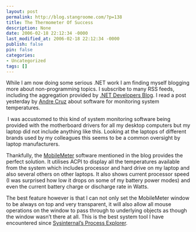 ```yaml
---
layout: post
permalink: http://blog.stangroome.com/?p=138
title: The Thermometer Of Success
description: None
date: 2006-02-18 22:12:34 -0000
last_modified_at: 2006-02-18 22:12:34 -0000
publish: false
pin: false
categories:
- Uncategorized
tags: []
---
```

While I am now doing some serious .NET work I am finding myself blogging more about non-programming topics. I subscribe to many RSS feeds, including the aggregation provided by [.NET Developers Blog](http://www.enderminh.com/netdev/). I read a post yesterday by [Andre Cruz](http://community.devpinoy.org/blogs/cruizer/archive/2006/02/17/1728.aspx) about software for monitoring system temperatures.  
  
 I was accustomed to this kind of system monitoring software being provided with the motherboard drivers for all my desktop computers but my laptop did not include anything like this. Looking at the laptops of different brands used by my colleagues this seems to be a common oversight by laptop manufacturers.  
  
Thankfully, the [MobileMeter](http://www.geocities.co.jp/SiliconValley-Oakland/8259/) software mentioned in the blog provides the perfect solution. It utilises ACPI to display all the temperatures available from the system which includes processor and hard drive on my laptop and also several others on other laptops. It also shows current processor speed (I was surprised how low it drops on some of my battery power modes) and even the current battery charge or discharge rate in Watts.  
  
The best feature however is that I can not only set the MobileMeter window to be always on top and very transparent, it will also allow all mouse operations on the window to pass through to underlying objects as though the window wasn’t there at all. This is the best system tool I have encountered since [Sysinternal’s Process Explorer](http://www.sysinternals.com/Utilities/ProcessExplorer.html).  
  